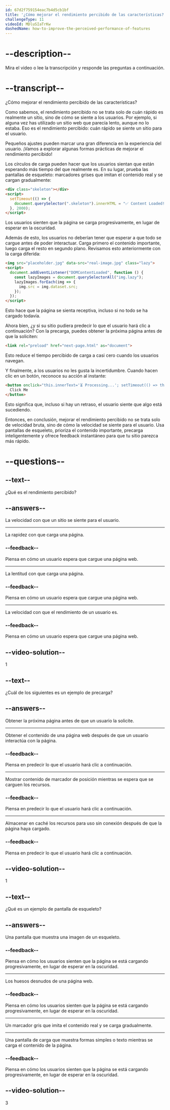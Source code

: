 ```yaml
---
id: 67d2f759154eac7b4d5cb1bf
title: '¿Cómo mejorar el rendimiento percibido de las características?'
challengeType: 11
videoId: MDluSIaTrKw
dashedName: how-to-improve-the-perceived-performance-of-features
---
```


# --description--

Mira el video o lee la transcripción y responde las preguntas a continuación.

# --transcript--

¿Cómo mejorar el rendimiento percibido de las características?

Como sabemos, el rendimiento percibido no se trata solo de cuán rápido es realmente un sitio, sino de cómo se siente a los usuarios. Por ejemplo, si alguna vez has utilizado un sitio web que parecía lento, aunque no lo estaba. Eso es el rendimiento percibido: cuán rápido se siente un sitio para el usuario.

Pequeños ajustes pueden marcar una gran diferencia en la experiencia del usuario. ¡Vamos a explorar algunas formas prácticas de mejorar el rendimiento percibido!

Los círculos de carga pueden hacer que los usuarios sientan que están esperando más tiempo del que realmente es. En su lugar, prueba las pantallas de esqueleto: marcadores grises que imitan el contenido real y se cargan gradualmente:

```html
<div class="skeleton"></div>
<script>
  setTimeout(() => {
    document.querySelector(".skeleton").innerHTML = "✅ Content Loaded!";
  }, 2000);
</script>
```

Los usuarios sienten que la página se carga progresivamente, en lugar de esperar en la oscuridad.

Además de esto, los usuarios no deberían tener que esperar a que todo se cargue antes de poder interactuar. Carga primero el contenido importante, luego carga el resto en segundo plano. Revisamos esto anteriormente con la carga diferida:

```html
<img src="placeholder.jpg" data-src="real-image.jpg" class="lazy">
<script>
  document.addEventListener("DOMContentLoaded", function () {
    const lazyImages = document.querySelectorAll("img.lazy");
    lazyImages.forEach(img => {
      img.src = img.dataset.src;
    });
  });
</script>
```

Esto hace que la página se sienta receptiva, incluso si no todo se ha cargado todavía.

Ahora bien, ¿y si su sitio pudiera predecir lo que el usuario hará clic a continuación? Con la precarga, puedes obtener la próxima página antes de que la soliciten:

```html
<link rel="preload" href="next-page.html" as="document">
```

Esto reduce el tiempo percibido de carga a casi cero cuando los usuarios navegan.

Y finalmente, a los usuarios no les gusta la incertidumbre. Cuando hacen clic en un botón, reconoce su acción al instante:

```html
<button onclick="this.innerText='⏳ Processing...'; setTimeout(() => this.innerText='✅ Done!', 2000);">
  Click Me
</button>
```

Esto significa que, incluso si hay un retraso, el usuario siente que algo está sucediendo.

Entonces, en conclusión, mejorar el rendimiento percibido no se trata solo de velocidad bruta, sino de cómo la velocidad se siente para el usuario. Usa pantallas de esqueleto, prioriza el contenido importante, precarga inteligentemente y ofrece feedback instantáneo para que tu sitio parezca más rápido.

# --questions--

## --text--

¿Qué es el rendimiento percibido?

## --answers--

La velocidad con que un sitio se siente para el usuario.

---

La rapidez con que carga una página.

### --feedback--

Piensa en cómo un usuario espera que cargue una página web.

---

La lentitud con que carga una página.

### --feedback--

Piensa en cómo un usuario espera que cargue una página web.

---

La velocidad con que el rendimiento de un usuario es.

### --feedback--

Piensa en cómo un usuario espera que cargue una página web.

## --video-solution--

1

## --text--

¿Cuál de los siguientes es un ejemplo de precarga?

## --answers--

Obtener la próxima página antes de que un usuario la solicite.

---

Obtener el contenido de una página web después de que un usuario interactúa con la página.

### --feedback--

Piensa en predecir lo que el usuario hará clic a continuación.

---

Mostrar contenido de marcador de posición mientras se espera que se carguen los recursos.

### --feedback--

Piensa en predecir lo que el usuario hará clic a continuación.

---

Almacenar en caché los recursos para uso sin conexión después de que la página haya cargado.

### --feedback--

Piensa en predecir lo que el usuario hará clic a continuación.

## --video-solution--

1

## --text--

¿Qué es un ejemplo de pantalla de esqueleto?

## --answers--

Una pantalla que muestra una imagen de un esqueleto.

### --feedback--

Piensa en cómo los usuarios sienten que la página se está cargando progresivamente, en lugar de esperar en la oscuridad.

---

Los huesos desnudos de una página web.

### --feedback--

Piensa en cómo los usuarios sienten que la página se está cargando progresivamente, en lugar de esperar en la oscuridad.

---

Un marcador gris que imita el contenido real y se carga gradualmente.

---

Una pantalla de carga que muestra formas simples o texto mientras se carga el contenido de la página.

### --feedback--

Piensa en cómo los usuarios sienten que la página se está cargando progresivamente, en lugar de esperar en la oscuridad.

## --video-solution--

3
